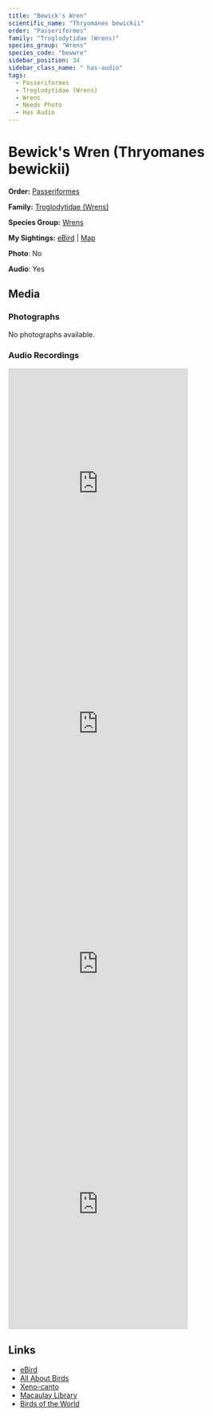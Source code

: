 ```yaml
---
title: "Bewick's Wren"
scientific_name: "Thryomanes bewickii"
order: "Passeriformes"
family: "Troglodytidae (Wrens)"
species_group: "Wrens"
species_code: "bewwre"
sidebar_position: 34
sidebar_class_name: " has-audio"
tags: 
  - Passeriformes
  - Troglodytidae (Wrens)
  - Wrens
  - Needs Photo
  - Has Audio
---
```


# Bewick's Wren (Thryomanes bewickii)

**Order:** [Passeriformes](/tags/passeriformes)

**Family:** [Troglodytidae (Wrens)](/tags/troglodytidae-wrens)

**Species Group:** [Wrens](/tags/wrens)

**My Sightings:** [eBird](https://ebird.org/lifelist?r=world&time=life&spp=bewwre) | [Map](/map?species_code=bewwre)

**Photo**: No 

**Audio**: Yes

## Media
### Photographs
No photographs available.

### Audio Recordings
<iframe src="https://macaulaylibrary.org/asset/626557613/embed" width="360" height="480" frameborder="0" allowfullscreen></iframe>
<iframe src="https://macaulaylibrary.org/asset/626843422/embed" width="360" height="480" frameborder="0" allowfullscreen></iframe>
<iframe src="https://macaulaylibrary.org/asset/626559384/embed" width="360" height="480" frameborder="0" allowfullscreen></iframe>
<iframe src="https://macaulaylibrary.org/asset/626584496/embed" width="360" height="480" frameborder="0" allowfullscreen></iframe>

## Links
* [eBird](https://ebird.org/species/bewwre) 
* [All About Birds](https://www.allaboutbirds.org/guide/bewwre) 
* [Xeno-canto](https://www.xeno-canto.org/species/thryomanes-bewickii) 
* [Macaulay Library](https://search.macaulaylibrary.org/catalog?taxonCode=bewwre&sort=rating_rank_desc)
* [Birds of the World](https://birdsoftheworld.org/bow/species/bewwre)
